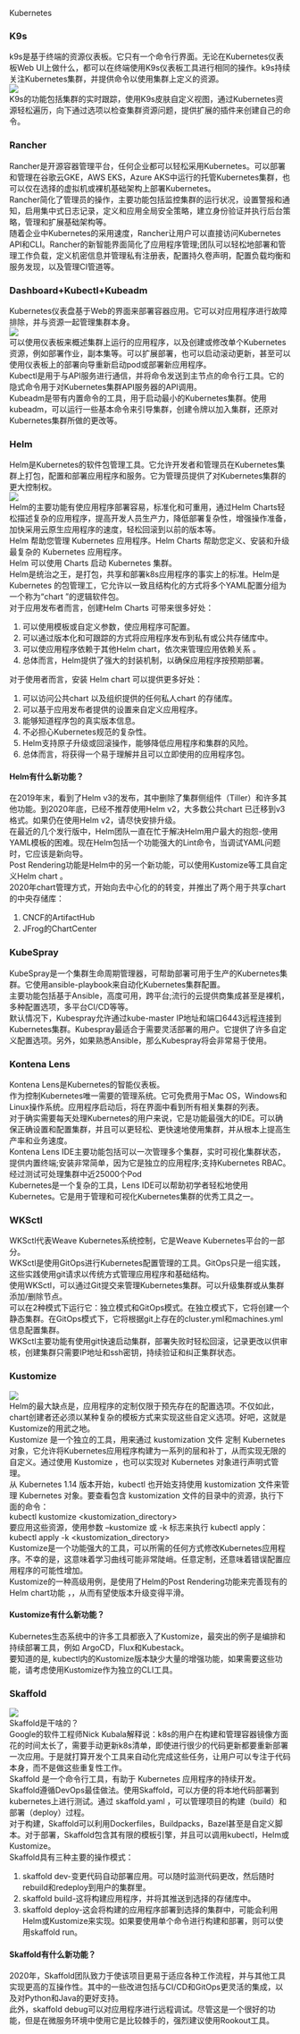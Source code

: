 Kubernetes
<a name="VxHCO"></a>
### K9s
k9s是基于终端的资源仪表板。它只有一个命令行界面。无论在Kubernetes仪表板Web UI上做什么，都可以在终端使用K9s仪表板工具进行相同的操作。k9s持续关注Kubernetes集群，并提供命令以使用集群上定义的资源。<br />![](https://cdn.nlark.com/yuque/0/2020/webp/396745/1597799098966-7d453e84-af8d-4ce7-b1ae-68ef06432f2f.webp#height=318&id=U28FN&originHeight=318&originWidth=640&originalType=binary&size=0&status=done&style=none&width=640)<br />K9s的功能包括集群的实时跟踪，使用K9s皮肤自定义视图，通过Kubernetes资源轻松遍历，向下通过选项以检查集群资源问题，提供扩展的插件来创建自己的命令。
<a name="EVySr"></a>
### Rancher
Rancher是开源容器管理平台，任何企业都可以轻松采用Kubernetes。可以部署和管理在谷歌云GKE，AWS EKS，Azure AKS中运行的托管Kubernetes集群，也可以仅在选择的虚拟机或裸机基础架构上部署Kubernetes。<br />Rancher简化了管理员的操作，主要功能包括监控集群的运行状况，设置警报和通知，启用集中式日志记录，定义和应用全局安全策略，建立身份验证并执行后台策略，管理和扩展基础架构等。<br />随着企业中Kubernetes的采用速度，Rancher让用户可以直接访问Kubernetes API和CLI。Rancher的新智能界面简化了应用程序管理;团队可以轻松地部署和管理工作负载，定义机密信息并管理私有注册表，配置持久卷声明，配置负载均衡和服务发现，以及管理CI管道等。
<a name="823M0"></a>
### Dashboard+Kubectl+Kubeadm
Kubernetes仪表盘基于Web的界面来部署容器应用。它可以对应用程序进行故障排除，并与资源一起管理集群本身。<br />![](https://cdn.nlark.com/yuque/0/2020/webp/396745/1597799098946-6fa7de92-b47e-4ccf-807a-a0f06615a18c.webp#height=360&id=pwjXp&originHeight=360&originWidth=640&originalType=binary&size=0&status=done&style=none&width=640)<br />可以使用仪表板来概述集群上运行的应用程序，以及创建或修改单个Kubernetes资源，例如部署作业，副本集等。可以扩展部署，也可以启动滚动更新，甚至可以使用仪表板上的部署向导重新启动pod或部署新应用程序。<br />Kubectl是用于与API服务进行通信，并将命令发送到主节点的命令行工具。它的隐式命令用于对Kubernetes集群API服务器的API调用。<br />Kubeadm是带有内置命令的工具，用于启动最小的Kubernetes集群。使用kubeadm，可以运行一些基本命令来引导集群，创建令牌以加入集群，还原对Kubernetes集群所做的更改等。
<a name="ezySF"></a>
### Helm
Helm是Kubernetes的软件包管理工具。它允许开发者和管理员在Kubernetes集群上打包，配置和部署应用程序和服务。它为管理员提供了对Kubernetes集群的更大控制权。<br />![](https://cdn.nlark.com/yuque/0/2020/webp/396745/1597799098985-9f6aca06-5954-426f-8862-cf3f94969972.webp#height=384&id=gAKD7&originHeight=384&originWidth=640&originalType=binary&size=0&status=done&style=none&width=640)<br />Helm的主要功能有使应用程序部署容易，标准化和可重用，通过Helm Charts轻松描述复杂的应用程序，提高开发人员生产力，降低部署复杂性，增强操作准备，加快采用云原生应用程序的速度，轻松回滚到以前的版本等。<br />Helm 帮助您管理 Kubernetes 应用程序。Helm Charts 帮助您定义、安装和升级最复杂的 Kubernetes 应用程序。<br />Helm 可以使用 Charts 启动 Kubernetes 集群。<br />Helm是统治之王，是打包，共享和部署k8s应用程序的事实上的标准。Helm是Kubernetes 的包管理工，它允许以一致且结构化的方式将多个YAML配置分组为一个称为“chart ”的逻辑软件包。<br />对于应用发布者而言，创建Helm Charts 可带来很多好处：

1. 可以使用模板或自定义参数，使应用程序可配置。
2. 可以通过版本化和可跟踪的方式将应用程序发布到私有或公共存储库中。
3. 可以使应用程序依赖于其他Helm chart，依次来管理应用依赖关系 。
4. 总体而言，Helm提供了强大的封装机制，以确保应用程序按预期部署。

对于使用者而言，安装 Helm chart 可以提供更多好处：

1. 可以访问公共chart 以及组织提供的任何私人chart 的存储库。
2. 可以基于应用发布者提供的设置来自定义应用程序。
3. 能够知道程序包的真实版本信息。
4. 不必担心Kubernetes规范的复杂性。
5. Helm支持原子升级或回滚操作，能够降低应用程序和集群的风险。
6. 总体而言，将获得一个易于理解并且可以立即使用的应用程序包。
<a name="HKT5c"></a>
#### Helm有什么新功能？
在2019年末，看到了Helm v3的发布，其中删除了集群侧组件（Tiller）和许多其他功能。到2020年底，已经不推荐使用Helm v2，大多数公共chart 已迁移到v3格式。如果仍在使用Helm v2，请尽快安排升级。<br />在最近的几个发行版中，Helm团队一直在忙于解决Helm用户最大的抱怨-使用YAML模板的困难。现在Helm包括一个功能强大的Lint命令，当调试YAML问题时，它应该是新向导。<br />Post Rendering功能是Helm中的另一个新功能，可以使用Kustomize等工具自定义Helm chart 。<br />2020年chart管理方式，开始向去中心化的的转变，并推出了两个用于共享chart的中央存储库：

1. CNCF的ArtifactHub
2. JFrog的ChartCenter
<a name="Uiykz"></a>
### KubeSpray
KubeSpray是一个集群生命周期管理器，可帮助部署可用于生产的Kubernetes集群。它使用ansible-playbook来自动化Kubernetes集群配置。<br />主要功能包括基于Ansible，高度可用，跨平台;流行的云提供商集成甚至是裸机，多种配置选项，多平台CI/CD等等。<br />默认情况下，Kubespray允许通过kube-master IP地址和端口6443远程连接到Kubernetes集群。Kubespray最适合于需要灵活部署的用户。它提供了许多自定义配置选项。另外，如果熟悉Ansible，那么Kubespray将会非常易于使用。
<a name="A7GSO"></a>
### Kontena Lens
Kontena Lens是Kubernetes的智能仪表板。<br />作为控制Kubernetes唯一需要的管理系统。它可免费用于Mac OS，Windows和Linux操作系统。应用程序启动后，将在界面中看到所有相关集群的列表。<br />对于确实需要每天处理Kubernetes的用户来说，它是功能最强大的IDE。可以确保正确设置和配置集群，并且可以更轻松、更快速地使用集群，并从根本上提高生产率和业务速度。<br />Kontena Lens IDE主要功能包括可以一次管理多个集群，实时可视化集群状态，提供内置终端;安装非常简单，因为它是独立的应用程序;支持Kubernetes RBAC。经过测试可处理集群中近25000个Pod<br />Kubernetes是一个复杂的工具，Lens IDE可以帮助初学者轻松地使用Kubernetes。它是用于管理和可视化Kubernetes集群的优秀工具之一。
<a name="S10Z2"></a>
### WKSctl
WKSctl代表Weave Kubernetes系统控制，它是Weave Kubernetes平台的一部分。<br />WKSctl是使用GitOps进行Kubernetes配置管理的工具。GitOps只是一组实践，这些实践使用git请求以传统方式管理应用程序和基础结构。<br />使用WKSctl，可以通过Git提交来管理Kubernetes集群。可以升级集群或从集群添加/删除节点。<br />可以在2种模式下运行它：独立模式和GitOps模式。在独立模式下，它将创建一个静态集群。在GitOps模式下，它将根据git上存在的cluster.yml和machines.yml信息配置集群。<br />WKSctl主要功能有使用git快速启动集群，部署失败时轻松回滚，记录更改以供审核，创建集群只需要IP地址和ssh密钥，持续验证和纠正集群状态。
<a name="dgOi3"></a>
### Kustomize
![](https://cdn.nlark.com/yuque/0/2021/png/396745/1619237905956-558b3e22-7523-4948-9990-682bfa8b152e.png#clientId=uff4d36aa-ad3e-4&from=paste&id=u3fa6d7f6&originHeight=140&originWidth=140&originalType=url&status=done&style=none&taskId=u45ca8f0f-66a6-4589-a3a5-2c6da512f82)<br />Helm的最大缺点是，应用程序的定制仅限于预先存在的配置选项。不仅如此，chart创建者还必须以某种复杂的模板方式来实现这些自定义选项。好吧，这就是Kustomize的用武之地。<br />Kustomize 是一个独立的工具，用来通过 kustomization 文件 定制 Kubernetes 对象，它允许将Kubernetes应用程序构建为一系列的层和补丁，从而实现无限的自定义。通过使用 Kustomize ，也可以实现对 Kubernetes 对象进行声明式管理。<br />从 Kubernetes 1.14 版本开始，kubectl 也开始支持使用 kustomization 文件来管理 Kubernetes 对象。要查看包含 kustomization 文件的目录中的资源，执行下面的命令：<br />kubectl kustomize <kustomization_directory><br />要应用这些资源，使用参数 –kustomize 或 -k 标志来执行 kubectl apply：<br />kubectl apply -k <kustomization_directory><br />Kustomize是一个功能强大的工具，可以所需的任何方式修改Kubernetes应用程序。不幸的是，这意味着学习曲线可能非常陡峭。任意定制，还意味着错误配置应用程序的可能性增加。<br />Kustomize的一种高级用例，是使用了Helm的Post Rendering功能来完善现有的Helm chart功能 ，，从而有望使版本升级变得平滑。
<a name="uHQHO"></a>
#### Kustomize有什么新功能？
Kubernetes生态系统中的许多工具都嵌入了Kustomize，最突出的例子是编排和持续部署工具，例如 ArgoCD，Flux和Kubestack。<br />要知道的是, kubectl内的Kustomize版本缺少大量的增强功能，如果需要这些功能，请考虑使用Kustomize作为独立的CLI工具。
<a name="CRkpo"></a>
### Skaffold
![](https://cdn.nlark.com/yuque/0/2021/png/396745/1619237906032-e63531f0-b46f-4bae-98bb-f0fe0789f6e8.png#clientId=uff4d36aa-ad3e-4&from=paste&id=u4e258554&originHeight=140&originWidth=140&originalType=url&status=done&style=shadow&taskId=u2b24287d-4f61-4869-9c30-08da8ef15c7)<br />Skaffold是干啥的？<br />Google的软件工程师Nick Kubala解释说：k8s的用户在构建和管理容器镜像方面花的时间太长了，需要手动更新k8s清单，即使进行很少的代码更新都要重新部署一次应用。于是就打算开发个工具来自动化完成这些任务，让用户可以专注于代码本身，而不是做这些重复性工作。<br />Skaffold 是一个命令行工具，有助于 Kubernetes 应用程序的持续开发。<br />Skaffold遵循DevOps最佳做法。使用Skaffold，可以方便的将本地代码部署到kubernetes上进行测试。通过 skaffold.yaml ，可以管理项目的构建（build）和部署（deploy）过程。<br />对于构建，Skaffold可以利用Dockerfiles，Buildpacks，Bazel甚至是自定义脚本。对于部署，Skaffold包含其有限的模板引擎，并且可以调用kubectl，Helm或Kustomize。<br />Skaffold具有三种主要的操作模式：

1. skaffold dev-变更代码自动部署应用。可以随时监测代码更改，然后随时rebuild和redeploy到用户的集群里。
2. skaffold build-这将构建应用程序，并将其推送到选择的存储库中。
3. skaffold deploy-这会将构建的应用程序部署到选择的集群中，可能会利用Helm或Kustomize来实现。如果要使用单个命令进行构建和部署，则可以使用skaffold run。
<a name="k5Wf4"></a>
#### Skaffold有什么新功能？
2020年，Skaffold团队致力于使该项目更易于适应各种工作流程，并与其他工具实现更高的互操作性。其中的一些改进包括与CI/CD和GitOps更灵活的集成，以及对Python和Java的更好支持。<br />此外，skaffold debug可以对应用程序进行远程调试。尽管这是一个很好的功能，但是在微服务环境中使用它是比较棘手的，强烈建议使用Rookout工具。
